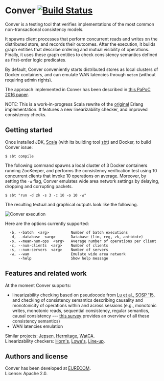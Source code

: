 # Conver [![Build Status](https://travis-ci.org/pviotti/conver.svg?branch=master)](https://travis-ci.org/pviotti/conver)

Conver is a testing tool that verifies implementations of the most common 
non-transactional consistency models.  

It spawns client processes that perform concurrent reads and writes on 
the distributed store, and records their outcomes.
After the execution, it builds graph entities that describe ordering and 
mutual visibility of operations.
Finally, it uses these graph entities to check consistency semantics
defined as first-order logic predicates.  

By default, Conver conveniently starts distributed stores as local clusters of Docker containers,
and can emulate WAN latencies through `netem` (without requiring admin rights).  

The approach implemented in Conver has been described in [this PaPoC 2016 paper][papoc].  

NOTE: This is a work-in-progress Scala rewrite of the [original](https://github.com/pviotti/conver-old) 
Erlang implementation. It features a new linearizability checker, and improved consistency checks.


## Getting started

Once installed JDK, [Scala][scala] (with its building tool [sbt][sbt]) and Docker, 
to build Conver issue:

    $ sbt compile

The following command spawns a local cluster of 3 Docker containers running ZooKeeper, and
performs the consistency verification test using 10 concurrent clients
that invoke 10 operations on average. 
Moreover, by setting the `-w` flag, Conver emulates wide area network settings by delaying, 
dropping and corrupting packets.

    $ sbt "run -d zk -s 3 -c 10 -o 10 -w"

The resulting textual and graphical outputs look like the following.


![Conver execution](https://i.imgur.com/NSuyhVp.png)

Here are the options currently supported:

      -b, --batch  <arg>          Number of batch executions
      -d, --database  <arg>       Database (lin, reg, zk, antidote)
      -o, --mean-num-ops  <arg>   Average number of operations per client
      -c, --num-clients  <arg>    Number of clients
      -s, --num-servers  <arg>    Number of servers
      -w, --wan                   Emulate wide area network
          --help                  Show help message


## Features and related work

At the moment Conver supports:

 * linearizability checking based on pseudocode from [Lu et al., SOSP '15][exist], and
   checking of consistency semantics describing causality and monotonicity of operations
   within and across sessions (e.g., monotonic writes, monotonic reads, sequential consistency, regular 
   semantics, causal consistency --- [this survey][survey] provides an overview of all these consistency 
   semantics)  
 * WAN latencies emulation


Similar projects: [Jepsen][jepsen], [Hermitage][hermitage], [WatCA][watca].  
Linearizability checkers: [Horn's][horn], [Lowe's][lowe], [Line-up][lineup].  


## Authors and license

Conver has been developed at [EURECOM][eurecom].  
License: Apache 2.0.


 [survey]: http://arxiv.org/abs/1512.00168
 [papoc]: http://www.eurecom.fr/fr/publication/4874/download/ds-publi-4874.pdf
 [jepsen]: http://jepsen.io
 [hermitage]: https://github.com/ept/hermitage
 [eurecom]: http://www.eurecom.fr
 [horn]: https://github.com/ahorn/linearizability-checker
 [lowe]: http://www.cs.ox.ac.uk/people/gavin.lowe/LinearizabiltyTesting/
 [scala]: https://www.scala-lang.org/
 [sbt]: http://www.scala-sbt.org/
 [exist]: http://sigops.org/sosp/sosp15/current/2015-Monterey/printable/240-lu.pdf
 [watca]: https://github.com/wgolab/WatCA
 [lineup]: http://dl.acm.org/citation.cfm?id=1806634
